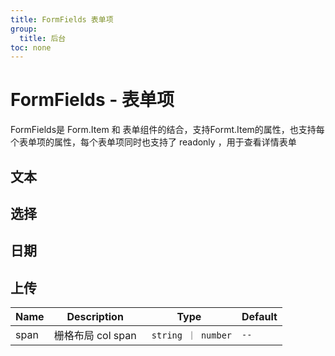 ```yaml
---
title: FormFields 表单项
group:
  title: 后台
toc: none
---
```


# FormFields - 表单项

<p>FormFields是 Form.Item 和 表单组件的结合，支持Formt.Item的属性，也支持每个表单项的属性，每个表单项同时也支持了 readonly ，用于查看详情表单</p>

## 文本

<code src="./demos/demo1.tsx" ></code>

## 选择

<code src="./demos/demo2.tsx" ></code>

## 日期

<code src="./demos/demo3.tsx" ></code>

## 上传

<code src="./demos/demo4.tsx" ></code>

| Name | Description       | Type                | Default |
| ---- | ----------------- | ------------------- | ------- |
| span | 栅格布局 col span | ` string ｜ number` | `--`    |
